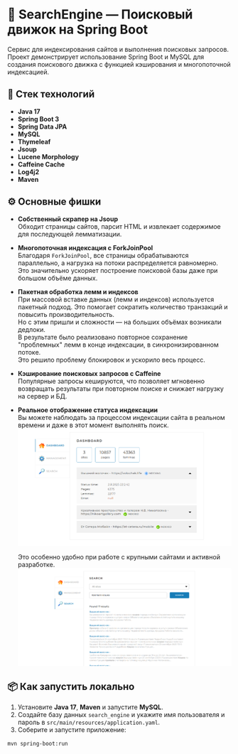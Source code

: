 # 🔎 SearchEngine — Поисковый движок на Spring Boot

Сервис для индексирования сайтов и выполнения поисковых запросов.
Проект демонстрирует использование Spring Boot и MySQL для создания
поискового движка с функцией кэширования и многопоточной индексацией.

## 🚀 Стек технологий

- **Java 17**
- **Spring Boot 3**
- **Spring Data JPA**
- **MySQL**
- **Thymeleaf**
- **Jsoup**
- **Lucene Morphology**
- **Caffeine Cache**
- **Log4j2**
- **Maven**

## ⚙️ Основные фишки

- **Собственный скрапер на Jsoup**  
  Обходит страницы сайтов, парсит HTML и извлекает содержимое для последующей лемматизации.

- **Многопоточная индексация с ForkJoinPool**  
  Благодаря `ForkJoinPool`, все страницы обрабатываются параллельно, а нагрузка на потоки распределяется равномерно.  
  Это значительно ускоряет построение поисковой базы даже при большом объёме данных.

- **Пакетная обработка лемм и индексов**  
  При массовой вставке данных (лемм и индексов) используется пакетный подход. Это помогает сократить количество транзакций и повысить производительность.  
  Но с этим пришли и сложности — на больших объёмах возникали дедлоки.  
  В результате было реализовано повторное сохранение "проблемных" лемм в конце индексации, в синхронизированном потоке.  
  Это решило проблему блокировок и ускорило весь процесс.

- **Кэширование поисковых запросов с Caffeine**  
  Популярные запросы кешируются, что позволяет мгновенно возвращать результаты при повторном поиске и снижает нагрузку на сервер и БД.

- **Реальное отображение статуса индексации**  
  Вы можете наблюдать за процессом индексации сайта в реальном времени и даже в этот момент выполнять поиск.  
  ![img.png](img.png)

  Это особенно удобно при работе с крупными сайтами и активной разработке.
  ![img_1.png](img_1.png)

## 📦 Как запустить локально

1. Установите **Java 17**, **Maven** и запустите **MySQL**.
2. Создайте базу данных `search_engine` и укажите имя пользователя и пароль в `src/main/resources/application.yaml`.
3. Соберите и запустите приложение:

```bash
mvn spring-boot:run
